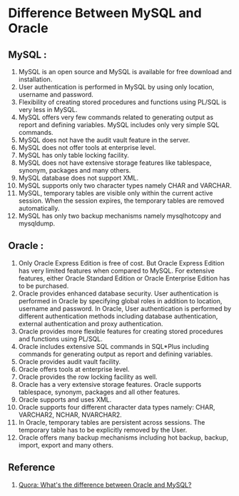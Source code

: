 # Difference Between MySQL and Oracle

## MySQL :

1. MySQL is an open source and MySQL is available for free download and installation.
2. User authentication is performed in MySQL by using only location, username and password.
3. Flexibility of creating stored procedures and functions using PL/SQL is very less in MySQL.
4. MySQL offers very few commands related to generating output as report and defining variables. MySQL includes only very simple SQL commands.
5. MySQL does not have the audit vault feature in the server.
6. MySQL does not offer tools at enterprise level.
7. MySQL has only table locking facility.
8. MySQL does not have extensive storage features like tablespace, synonym, packages and many others.
9. MySQL database does not support XML.
10. MySQL supports only two character types namely CHAR and VARCHAR.
11. MySQL, temporary tables are visible only within the current active session. When the session expires, the temporary tables are removed automatically.
12. MySQL has only two backup mechanisms namely mysqlhotcopy and mysqldump.

## Oracle :

1. Only Oracle Express Edition is free of cost. But Oracle Express Edition has very limited features when compared to MySQL. For extensive features, either Oracle Standard Edition or Oracle Enterprise Edition has to be purchased.
2. Oracle provides enhanced database security. User authentication is performed in Oracle by specifying global roles in addition to location, username and password. In Oracle, User authentication is performed by different authentication methods including database authentication, external authentication and proxy authentication.
3. Oracle provides more flexible features for creating stored procedures and functions using PL/SQL.
4. Oracle includes extensive SQL commands in SQL*Plus including commands for generating output as report and defining variables.
5. Oracle provides audit vault facility.
6. Oracle offers tools at enterprise level.
7. Oracle provides the row locking facility as well.
8. Oracle has a very extensive storage features. Oracle supports tablespace, synonym, packages and all other features.
9. Oracle supports and uses XML.
10. Oracle supports four different character data types namely: CHAR, VARCHAR2, NCHAR, NVARCHAR2.
11. In Oracle, temporary tables are persistent across sessions. The temporary table has to be explicitly removed by the User.
12. Oracle offers many backup mechanisms including hot backup, backup, import, export and many others.

## Reference

1. [Quora: What's the difference between Oracle and MySQL?](https://www.quora.com/Whats-the-difference-between-Oracle-and-MySQL)